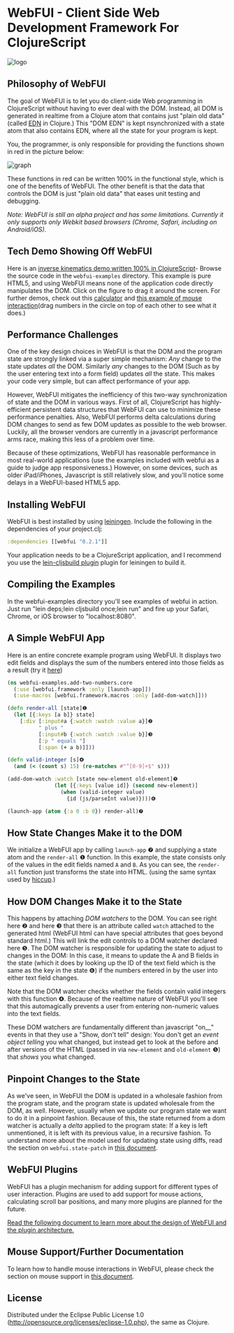 # WebFUI - Client Side Web Development Framework For ClojureScript

![logo](http://lisperati.com/webfui/logo.png)

## Philosophy of WebFUI

The goal of WebFUI is to let you do client-side Web programming in ClojureScript without having to ever deal with the DOM. Instead, all DOM is generated in realtime from a Clojure atom that contains just "plain old data" (called [EDN](https://github.com/edn-format/edn) in Clojure.) This "DOM EDN" is kept nsynchronized with a state atom that also contains EDN, where all the state for your program is kept.

You, the programmer, is only responsible for providing the functions shown in red in the picture below:

![graph](http://lisperati.com/webfui/graph.png)

These functions in red can be written 100% in the functional style, which is one of the benefits of WebFUI. The other benefit is that the data that controls the DOM is just "plain old data" that eases unit testing and debugging.

*Note: WebFUI is still an alpha project and has some limitations. Currently it only supports only Webkit based browsers (Chrome, Safari, including on Android/iOS).*

## Tech Demo Showing Off WebFUI

Here is an [inverse kinematics demo written 100% in ClojureScript](http://lisperati.com/webfui/inverse_kinematics.html)- Browse the source code in the `webfui-examples` directory. This example is pure HTML5, and using WebFUI means none of the application code directly manipulates the DOM. Click on the figure to drag it around the screen.
For further demos, check out this [calculator](http://lisperati.com/webfui/calculator.html) and [this example of mouse interaction](http://lisperati.com/webfui/mouse_tracking.html)(drag numbers in the circle on top of each other to see what it does.)

## Performance Challenges

One of the key design choices in WebFUI is that the DOM and the program state are strongly linked via a super simple mechanism: *Any* change to the state updates *all* the DOM. Similarly *any* changes to the DOM (Such as by the user entering text into a form field) updates *all* the state. This makes your code very simple, but can affect performance of your app.

However, WebFUI mitigates the inefficiency of this two-way synchronization of state and the DOM in various ways. First of all, ClojureScript has highly-efficient persistent data structures that WebFUI can use to minimize these performance penalties. Also, WebFUI performs delta calculations during DOM changes to send as few DOM updates as possible to the web browser. Luckily, all the browser vendors are currently in a javascript performance arms race, making this less of a problem over time.

Because of these optimizations, WebFUI has reasonable performance in most real-world applications (use the examples included with webfui as a guide to judge app responsiveness.) However, on some devices, such as older iPad/iPhones, Javascript is still relatively slow, and you'll notice some delays in a WebFUI-based HTML5 app.

## Installing WebFUI

WebFUI is best installed by using [leiningen](https://github.com/technomancy/leiningen). Include the following in the dependencies of your project.clj:

```clojure
:dependencies [[webfui "0.2.1"]]
```

Your application needs to be a ClojureScript application, and I recommend you use the [lein-cljsbuild plugin](https://github.com/emezeske/lein-cljsbuild) plugin for leiningen to build it.

## Compiling the Examples

In the webfui-examples directory you'll see examples of webfui in action. Just run "lein deps;lein cljsbuild once;lein run" and fire up your Safari, Chrome, or iOS browser to "localhost:8080".

## A Simple WebFUI App

Here is an entire concrete example program using WebFUI. It displays two edit fields and displays the sum of the numbers entered into those fields as a result (try it [here](http://lisperati.com/webfui/add_two_numbers.html))

```clojure
(ns webfui-examples.add-two-numbers.core
  (:use [webfui.framework :only [launch-app]])
  (:use-macros [webfui.framework.macros :only [add-dom-watch]]))

(defn render-all [state]❶
  (let [{:keys [a b]} state]
    [:div [:input#a {:watch :watch :value a}]❷
          " plus "
          [:input#b {:watch :watch :value b}]❸
          [:p " equals "]
          [:span (+ a b)]]))

(defn valid-integer [s]❹
  (and (< (count s) 15) (re-matches #"^[0-9]+$" s)))

(add-dom-watch :watch [state new-element old-element]❺
               (let [{:keys [value id]} (second new-element)]
                 (when (valid-integer value)
                   {id (js/parseInt value)})))❻

(launch-app (atom {:a 0 :b 0}) render-all)❼
```

## How State Changes Make it to the DOM

We initialize a WebFUI app by calling `launch-app` ❼ and supplying a state atom and the `render-all` ❶ function. In this example, the state consists only of the values in the edit fields named `A` and `B`. As you can see, the `render-all` function just transforms the state into HTML. (using the same syntax used by [hiccup](https://github.com/weavejester/hiccup).)

## How DOM Changes Make it to the State

This happens by attaching *DOM watchers* to the DOM. You can see right here ❷ and here ❸ that there is an attribute called `watch` attached to the generated html (WebFUI html can have special attributes that goes beyond standard html.) This will link the edit controls to a DOM watcher declared here ❺. The DOM watcher is responsible for updating the state to adjust to changes in the DOM: In this case, it means to update the A and B fields in the state (which it does by looking up the ID of the text field which is the same as the key in the state ❻) if the numbers entered in by the user into either text field changes.

Note that the DOM watcher checks whether the fields contain valid integers with this function ❹. Because of the realtime nature of WebFUI you'll see that this automagically prevents a user from entering non-numeric values into the text fields.

These DOM watchers are fundamentally different than javascript "on__" events in that they use a "Show, don't tell" design: You don't get an *event object* _telling_ you what changed, but instead get to look at the before and after versions of the HTML (passed in via `new-element` and `old-element` ❺) that _shows_ you what changed.

## Pinpoint Changes to the State

As we've seen, in WebFUI the DOM is updated in a wholesale fashion from the program state, and the program state is updated wholesale from the DOM, as well. However, usually when we update our program state we want to do it in a pinpoint fashion. Because of this, the state returned from a dom watcher is actually a *delta* applied to the program state: If a key is left unmentioned, it is left with its previous value, in a recursive fashion. To understand more about the model used for updating state using diffs, read the section on `webfui.state-patch` in [this document](https://docs.google.com/document/d/1KQn_saQurqgvxHiyuOZ7twK4K_w_VftBHrPKJolwEZ8).

## WebFUI Plugins

WebFUI has a plugin mechanism for adding support for different types of user interaction. Plugins are used to add support for mouse actions, calculating scroll bar positions, and many more plugins are planned for the future.

[Read the following document to learn more about the design of WebFUI and the plugin architecture.](https://docs.google.com/document/d/1KQn_saQurqgvxHiyuOZ7twK4K_w_VftBHrPKJolwEZ8)

## Mouse Support/Further Documentation

To learn how to handle mouse interactions in WebFUI, please check the section on mouse support in [this document](https://docs.google.com/document/d/1KQn_saQurqgvxHiyuOZ7twK4K_w_VftBHrPKJolwEZ8).

## License

Distributed under the Eclipse Public License 1.0 (http://opensource.org/licenses/eclipse-1.0.php), the same as Clojure.
